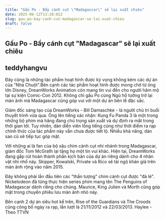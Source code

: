 ```yaml
---
title: "Gấu Po - Bầy cánh cụt \"Madagascar\" sẽ lại xuất chiêu"
date: 2025-06-12T13:20:01Z
slug: gau-po-bay-canh-cut-madagascar-se-lai-xuat-chieu
draft: false
---
```


## Gấu Po - Bầy cánh cụt "Madagascar" sẽ lại xuất chiêu

## teddyhangvu

Đây cũng là những tác phẩm hoạt hình được kỳ vọng không kém các dự án của "Nhà Chuột".Bên cạnh các tác phẩm hoạt hình được mong chờ từ ông lớn Disney, DreamWorks Animation còn mang tin vui đến cho người hâm mộ tại sự kiện Comic-Con 2012. Không chỉ gấu Po cùng Ngũ hổ tướng trở lại màn ảnh mà Madagascar cũng góp vui với một dự án bên lề đặc sắc.


Giám đốc sáng tạo của DreamWorks - Bill Damaschke - là người chủ trì buổi thuyết trình vừa qua. Ông lên tiếng xác nhận: Kung Fu Panda 3 là một trong những bộ phim mà hãng đang chú trọng sản xuất và dự định ra mắt trong thời gian tới. Tuy nhiên, dàn diễn viên lồng tiếng cũng như thời điểm ra rạp chính thức của tác phẩm này vẫn chưa được tiết lộ. Nhiều khả năng, dàn sao cũ sẽ tiếp tục góp mặt.


Với những ai là fan của bộ sậu chim cánh cụt nhí nhảnh trong Madagascar, giám đốc Tom McGrath lại tặng họ một tin vui khác. Hiện tại, DreamWorks đang gấp rút hoàn thành phần kịch bản của dự án riêng dành cho 4 nhân vật nhí nhố này. Skipper, Kowalski, Private và Rico sẽ tái ngộ khán giả trên màn ảnh rộng vào năm 2015.


Đây không phải lần đầu tiên các "thần tượng" chim cánh cụt được "đá lẻ". Nickelodeon đã từng thực hiện series phim mang tên The Penguins of Madagascar dành riêng cho chúng. Maurice, King Julien và Morth cũng góp mặt trong chuyến phiêu lưu màn ảnh nhỏ này. 


Bên cạnh 2 dự án siêu hot kể trên, Rise of the Guardians và The Croods cũng công bố ngày ra rạp, lần lượt là 21/11/2012 và 22/03/2013.
Haylee - Theo TTVN